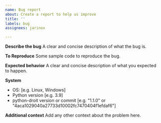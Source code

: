 ```yaml
---
name: Bug report
about: Create a report to help us improve
title: ''
labels: bug
assignees: jarinox

---
```


**Describe the bug**
A clear and concise description of what the bug is.

**To Reproduce**
Some sample code to reproduce the bug.

**Expected behavior**
A clear and concise description of what you expected to happen.

**System**
 - OS: [e.g. Linux, Windows]
 - Python version [e.g. 3.9]
 - python-droit version or commit [e.g. "1.1.0" or "4aca1029040a27733d10002fc7470404f1efdaf6"]


**Additional context**
Add any other context about the problem here.
